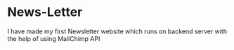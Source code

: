 # News-Letter
I have made my first Newsletter website which runs on backend server with the help of using MailChimp API
